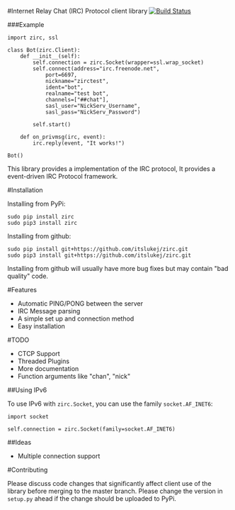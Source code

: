 #Internet Relay Chat (IRC) Protocol client library [![Build Status](https://travis-ci.org/itslukej/zirc.svg?branch=master)](https://travis-ci.org/itslukej/zirc)

###Example
```
import zirc, ssl

class Bot(zirc.Client):
    def __init__(self):
        self.connection = zirc.Socket(wrapper=ssl.wrap_socket)
        self.connect(address="irc.freenode.net", 
            port=6697,
            nickname="zirctest",
            ident="bot",
            realname="test bot",
            channels=["##chat"],
            sasl_user="NickServ_Username",
            sasl_pass="NickServ_Password")
        
        self.start()
        
    def on_privmsg(irc, event):
        irc.reply(event, "It works!")

Bot()
```

This library provides a implementation of the IRC protocol, It provides a event-driven IRC Protocol framework.

#Installation

Installing from PyPi:

```
sudo pip install zirc
sudo pip3 install zirc
```

Installing from github:

```
sudo pip install git+https://github.com/itslukej/zirc.git
sudo pip3 install git+https://github.com/itslukej/zirc.git
```

Installing from github will usually have more bug fixes but may contain "bad quality" code.

#Features

- Automatic PING/PONG between the server
- IRC Message parsing
- A simple set up and connection method
- Easy installation

#TODO

- CTCP Support
- Threaded Plugins
- More documentation
- Function arguments like "chan", "nick"


##Using IPv6

To use IPv6 with `zirc.Socket`, you can use the family `socket.AF_INET6`:

```
import socket

self.connection = zirc.Socket(family=socket.AF_INET6)
```

##Ideas

- Multiple connection support

#Contributing

Please discuss code changes that significantly affect client use of the library before merging to the master branch. Please change the version in `setup.py` ahead if the change should be uploaded to PyPi.
